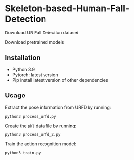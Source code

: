 # Skeleton-based-Human-Fall-Detection
Download UR Fall Detection dataset 

Download pretrained models 

## Installation
- Python 3.9
- Pytorch: latest version
- Pip install latest version of other dependencies 

## Usage

Extract the pose information from URFD by running:
```
python3 process_urfd.py
```

Create the `pkl` data file by running:
```
python3 process_urfd_2.py
```

Train the action recognition model:
```
python3 train.py
```
